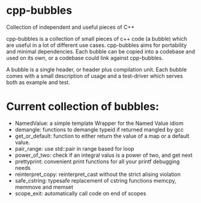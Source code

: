 # cpp-bubbles
Collection of independent and useful pieces of C++ 

cpp-bubbles is a collection of small pieces of c++ code (a bubble) which are useful in a lot of different use cases.
cpp-bubbles aims for portability and minimal dependencies. Each bubble can be copied into a codebase and used on its own, or a codebase could link against cpp-bubbles.

A bubble is a single header, or header plus compilation unit.
Each bubble comes with a small description of usage and a test-driver which serves both as example and test.

# Current collection of bubbles:
* NamedValue: a simple template Wrapper for the Named Value idiom
* demangle: functions to demangle typeid if returned mangled by gcc
* get_or_default: function to either return the value of a map or a default value.
* pair_range: use std::pair<Iterator> in range based for loop
* power_of_two: check if an integral valus is a power of two, and get next
* prettyprint: convenient print functions for all your printf debugging needs
* reinterpret_copy: reinterpret_cast without the strict alising violation
* safe_cstring: typesafe replacement of cstring functions memcpy, memmove and memset
* scope_exit: automatically call code on end of scopes